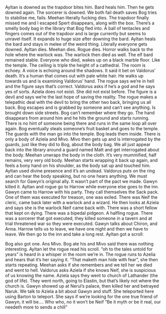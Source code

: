 Ayltan is downed as the trapdoor bites him. Bard heals him. Then he gets downed again. The sorcerer is downed. 
We both fail death saves
Bog tries to stabilise me, fails. 
Meehan literally fucking dies. 
The trapdoor finally missed me and I escaped
Spert disappears, along with the box. 
There’s a smelly body bag in the library that Bog fled into. 
A ball of tentacles and fingers comes out of the trapdoor and is large currently but seems to unravel itself. 
It expands to huge size after downing the bard. 
Ayltan heals the bard and stays in melee of the weird thing. 
Literally everyone gets downed. Ayltan dies. Meehan dies. Rogue dies. Horror walks back to the hole where the warlock was. 
The warlock then died as well. 
The elf bard remained stable. 
Everyone who died, wakes up on a black marble floor. Like the temple. The ceiling is triple the height of a cathedral.
The room is echoey. 
A voice is echoing around the shadows. It said it bet on Valdorus’ death. It’s a human that comes out with pale white hair. He walks up towards us and is examining Valdorus’ hand.
The rogue says we’re in hell and the figure says that’s correct. Valdorus asks if he’s a god and he says yes of sorts.
Aziela does not exist. She did not exist before. The figure is a devil and says we’re the last hope of saving the reality. 
The rogue makes a telepathic deal with the devil to bring the other two back, bringing us all back. 
Bog escapes and is grabbed by someone and can’t see anything. Is brought down side streets. Bog can’t remember where they go. The hand disappears from around him and he hits the ground and starts running. 
There is no hint of someone being there and runs in the same loop all over again.
Bog eventually steals someone’s fruit basket and goes to the temple. 
The guards with the man go into the temple. Bog leads them inside. There is only a body of Aziela and Mivo.
Mivo then gets up and is interrogated by the guards, just like they did to Bog, about the body bag. 
We all just appear back into the library around a guard named Matt and get interrogated about the body. 
Meehan unwraps the body in the cloth. It’s very mummified, half remains, very very old body. 
Meehan starts wrapping it back up again, and feels a bony hand on his shoulder, as the body sat up and touched him. 
Ayltan used divine presence and it’s an undead. 
Valdorus puts on the ring and can hear the body speaking, but no one hears anything. 
We must search for Gawyn’s original ally. It wasn’t part of the pact we made. Gawyn killed it. 
Ayltan and rogue go to Harrow while everyone else goes to the inn. 
Gawyn came to Harrow with his party. They call themselves the Sack pack. One of them was executed for treason, one was exiled. There was Neif the cleric, came back later with a warlock and a wizard. 
He then looks at Aziela and says she is the warlock Neif came back with. There was a short fellow that kept on dying. 
There was a bipedal pidgeon. A halfling rogue. There was a sorcerer that got executed, they killed someone in a tavern and at trial threatened war so they were executed. 
Gawyn talks about Chiron, and Anna. 
Harrow tells us to leave, we have one night and then we have to leave. We then go to the inn and take a long rest. 
Ayltan got a scroll:

Bog also got one. Ans Mivo. Bog ate his and Mivo said there was nothing interesting. Ayltan let the rogue read his scroll. 
“oh to the tales untold for years”  is heard in a whisper in the room we’re in. The rogue runs to Azelia and hears that it’s her saying it. “That maketh man hide with fear”, she then starts repeating. 
Meehan asks if she remembers and we tell her we died and went to hell. 
Valdorus asks Aziela if she knows Neif, she is suspicious of us knowing the name. 
Aziela says they went to church of Lathander (the god of life). They went north, going to Elastin, but that’s likely not where the church is. 
Gawyn showed up at Nerul’s palace, then killed her and betrayed Naruk. 
We talk to Aziela a bit about Gawyn and stuff. She teleported here using Barton to teleport. 
She says if we’re looking for the one true friend of Gawyn, it will be…. Who who, no it won’t be Neif
“Be it myth or be it real, our needeth more to sends a chill”
